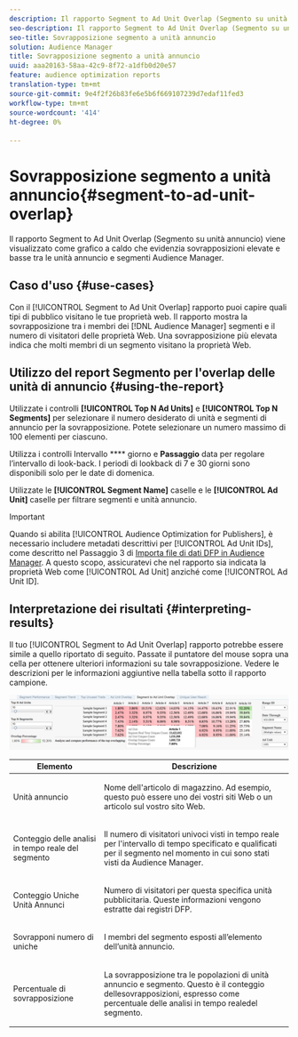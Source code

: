 ```yaml
---
description: Il rapporto Segment to Ad Unit Overlap (Segmento su unità annuncio) viene visualizzato come grafico a caldo che evidenzia sovrapposizioni elevate e basse tra le unità annuncio e  segmenti Audience Manager.
seo-description: Il rapporto Segment to Ad Unit Overlap (Segmento su unità annuncio) viene visualizzato come grafico a caldo che evidenzia sovrapposizioni elevate e basse tra le unità annuncio e  segmenti Audience Manager.
seo-title: Sovrapposizione segmento a unità annuncio
solution: Audience Manager
title: Sovrapposizione segmento a unità annuncio
uuid: aaa20163-58aa-42c9-8f72-a1dfb0d20e57
feature: audience optimization reports
translation-type: tm+mt
source-git-commit: 9e4f2f26b83fe6e5b6f669107239d7edaf11fed3
workflow-type: tm+mt
source-wordcount: '414'
ht-degree: 0%

---
```



# Sovrapposizione segmento a unità annuncio{#segment-to-ad-unit-overlap}

Il rapporto Segment to Ad Unit Overlap (Segmento su unità annuncio) viene visualizzato come grafico a caldo che evidenzia sovrapposizioni elevate e basse tra le unità annuncio e  segmenti Audience Manager.

## Caso d&#39;uso {#use-cases}

Con il [!UICONTROL Segment to Ad Unit Overlap] rapporto puoi capire quali tipi di pubblico visitano le tue proprietà web. Il rapporto mostra la sovrapposizione tra i membri dei [!DNL Audience Manager] segmenti e il numero di visitatori delle proprietà Web. Una sovrapposizione più elevata indica che molti membri di un segmento visitano la proprietà Web.

## Utilizzo del report Segmento per l&#39;overlap delle unità di annuncio {#using-the-report}

Utilizzate i controlli **[!UICONTROL Top N Ad Units]** e **[!UICONTROL Top N Segments]** per selezionare il numero desiderato di unità e segmenti di annuncio per la sovrapposizione. Potete selezionare un numero massimo di 100 elementi per ciascuno.

Utilizza i controlli Intervallo **** giorno e **Passaggio** data per regolare l’intervallo di look-back. I periodi di lookback di 7 e 30 giorni sono disponibili solo per le date di domenica.

Utilizzate le **[!UICONTROL Segment Name]** caselle e le **[!UICONTROL Ad Unit]** caselle per filtrare segmenti e unità annuncio.

>[!IMPORTANT]
>
>Quando si abilita [!UICONTROL Audience Optimization for Publishers], è necessario includere metadati descrittivi per [!UICONTROL Ad Unit IDs], come descritto nel Passaggio 3 di [Importa file di dati DFP in  Audience Manager](../../../reporting/audience-optimization-reports/aor-publishers/import-dfp.md). A questo scopo, assicuratevi che nel rapporto sia indicata la proprietà Web come [!UICONTROL Ad Unit] anziché come [!UICONTROL Ad Unit ID].

## Interpretazione dei risultati {#interpreting-results}

Il tuo [!UICONTROL Segment to Ad Unit Overlap] rapporto potrebbe essere simile a quello riportato di seguito. Passate il puntatore del mouse sopra una cella per ottenere ulteriori informazioni su tale sovrapposizione. Vedere le descrizioni per le informazioni aggiuntive nella tabella sotto il rapporto campione.

![](assets/publisher_segment_ad_unit_overlap.png)

<table id="table_22340F45B1B94D3796174CB30A60E212"> 
 <thead> 
  <tr> 
   <th colname="col1" class="entry"> Elemento </th> 
   <th colname="col2" class="entry"> Descrizione </th> 
  </tr>
 </thead>
 <tbody> 
  <tr> 
   <td colname="col1"> <p><span class="wintitle"> Unità annuncio </span> </p> </td> 
   <td colname="col2"> <p>Nome dell'articolo di magazzino. Ad esempio, questo può essere uno dei vostri siti Web o un articolo sul vostro sito Web. </p> </td> 
  </tr> 
  <tr> 
   <td colname="col1"> <p><span class="wintitle"> Conteggio delle analisi in tempo reale del segmento</span> </p> </td> 
   <td colname="col2"> <p>Il numero di visitatori univoci visti in tempo reale per l'intervallo di tempo specificato e qualificati per il segmento nel momento in cui sono stati visti da <span class="keyword"> Audience Manager</span>. </p> </td> 
  </tr> 
  <tr> 
   <td colname="col1"> <p><span class="wintitle"> Conteggio Uniche Unità Annunci</span> </p> </td> 
   <td colname="col2"> <p>Numero di visitatori per questa specifica unità pubblicitaria. Queste informazioni vengono estratte dai registri DFP. </p> </td> 
  </tr> 
  <tr> 
   <td colname="col1"> <p><span class="wintitle"> Sovrapponi numero di uniche</span> </p> </td> 
   <td colname="col2"> <p>I membri del segmento esposti all’elemento dell’unità annuncio. </p> </td> 
  </tr> 
  <tr> 
   <td colname="col1"> <p><span class="wintitle"> Percentuale di sovrapposizione</span> </p> </td> 
   <td colname="col2"> <p>La sovrapposizione tra le popolazioni di unità annuncio e segmento. Questo è il conteggio <span class="wintitle"> delle</span>sovrapposizioni, espresso come percentuale delle <span class="wintitle"> analisi in tempo reale</span>del segmento. </p> </td> 
  </tr> 
 </tbody> 
</table>

